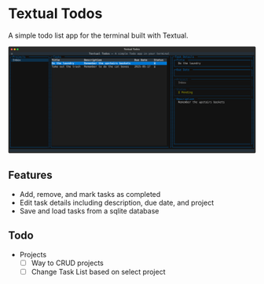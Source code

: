 # Textual Todos

A simple todo list app for the terminal built with Textual.

![screenshot](./screenshot-1.svg)

## Features

- Add, remove, and mark tasks as completed
- Edit task details including description, due date, and project
- Save and load tasks from a sqlite database

## Todo

- Projects
  - [ ] Way to CRUD projects
  - [ ] Change Task List based on select project
